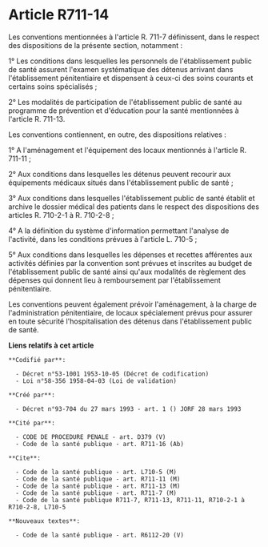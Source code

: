 # Article R711-14

Les conventions mentionnées à l'article R. 711-7 définissent, dans le respect des dispositions de la présente section,
notamment :

1° Les conditions dans lesquelles les personnels de l'établissement public de santé assurent l'examen systématique des
détenus arrivant dans l'établissement pénitentiaire et dispensent à ceux-ci des soins courants et certains soins
spécialisés ;

2° Les modalités de participation de l'établissement public de santé au programme de prévention et d'éducation pour la santé
mentionnées à l'article R. 711-13.

Les conventions contiennent, en outre, des dispositions relatives :

1° A l'aménagement et l'équipement des locaux mentionnés à l'article R. 711-11 ;

2° Aux conditions dans lesquelles les détenus peuvent recourir aux équipements médicaux situés dans l'établissement public de
santé ;

3° Aux conditions dans lesquelles l'établissement public de santé établit et archive le dossier médical des patients dans le
respect des dispositions des articles R. 710-2-1 à R. 710-2-8 ;

4° A la définition du système d'information permettant l'analyse de l'activité, dans les conditions prévues à l'article L.
710-5 ;

5° Aux conditions dans lesquelles les dépenses et recettes afférentes aux activités définies par la convention sont prévues
et inscrites au budget de l'établissement public de santé ainsi qu'aux modalités de règlement des dépenses qui donnent lieu à
remboursement par l'établissement pénitentiaire.

Les conventions peuvent également prévoir l'aménagement, à la charge de l'administration pénitentiaire, de locaux
spécialement prévus pour assurer en toute sécurité l'hospitalisation des détenus dans l'établissement public de santé.

**Liens relatifs à cet article**

	**Codifié par**:

	  - Décret n°53-1001 1953-10-05 (Décret de codification)
	  - Loi n°58-356 1958-04-03 (Loi de validation)

	**Créé par**:

	  - Décret n°93-704 du 27 mars 1993 - art. 1 () JORF 28 mars 1993

	**Cité par**:

	  - CODE DE PROCEDURE PENALE - art. D379 (V)
	  - Code de la santé publique - art. R711-16 (Ab)

	**Cite**:

	  - Code de la santé publique - art. L710-5 (M)
	  - Code de la santé publique - art. R711-11 (M)
	  - Code de la santé publique - art. R711-13 (M)
	  - Code de la santé publique - art. R711-7 (M)
	  - Code de la santé publique R711-7, R711-13, R711-11, R710-2-1 à R710-2-8, L710-5

	**Nouveaux textes**:

	  - Code de la santé publique - art. R6112-20 (V)
